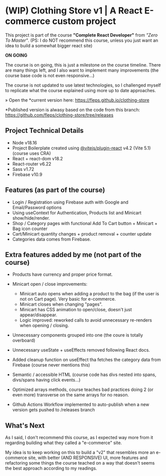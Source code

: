 # (WIP) Clothing Store v1 | A React E-commerce custom project

This project is part of the course **"Complete React Developer"** from _"Zero To Master"_. (PS: I do NOT recommend this course, unless you just want an idea to build a somewhat bigger react site)

**ON GOING**

The course is on going, this is just a milestone on the course timeline. There are many things left, and I also want to implement many improvements (the course base code is not even responsive...)

The course is not updated to use latest technologies, so I challenged myself to replicate what the course explained using more up to date approaches.

» Open the *current version here: https://fleps.github.io/clothing-store

*Published version is alwasy based on the code from this branch: https://github.com/fleps/clothing-store/tree/releases

## Project Technical Details

- Node v18.16
- Project Boilerplate created using [@vitejs/plugin-react](https://github.com/vitejs/vite-plugin-react/blob/main/packages/plugin-react/README.md) v4.2 (Vite 5.1) (course uses CRA)
- React + react-dom v18.2
- React-router v6.22
- Sass v1.72
- Firebase v10.9

## Features (as part of the course)
- Login / Registration using Firebase auth with Google and Email/Password options
- Using useContext for Authentication, Products list and Minicart show/hide/render.
- Shop / Category pages with functional Add To Cart button + Minicart + Bag icon counter
- Cart/Minicart quantity changes + product removal + counter update
- Categories data comes from Firebase.

## Extra features added by me (not part of the course)
- Products have currency and proper price format.
- Minicart open / close improvements:
  - Minicart auto opens when adding a product to the bag (if the user is not on Cart page). Very basic for e-commerce.
  - Minicart closes when changing "pages".
  - Minicart has CSS animation to open/close, doesn't just appear/disappear.
  - Logic improved: reworked calls to avoid unnecessary re-renders when opening / closing.

- Unnecessary components grouped into one (the coure is totally overboard)
- Unnecessary useState + useEffects removed following React docs.
- Added cleanup function on useEffect tha fetches the category data from Firebase (course never mentions this)
- Semantic / accessible HTML (course code has divs nested into spans, divs/spans having click events...)
- Optimized arrays methods, course teaches bad practices doing 2 (or even more) transverse on the same arrays for no reason.
- Github Actions Workflow implemented to auto-publish when a new version gets pushed to /releases branch

## What's Next
As I said, I don't recommend this course, as I expected way more from it regarding building what they called a "e-commerce" site.

My idea is to keep working on this to build a "v2" that resembles more an e-commerce site, with better (AND RESPONSIVE)  UI, more features and refactoring some things the course teached on a way that doesn't seems the best approach according to my readings.